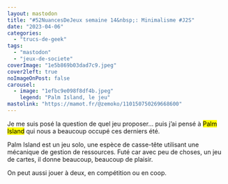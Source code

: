 ```yaml
---
layout: mastodon
title: "#52NuancesDeJeux semaine 14&nbsp;: Minimalisme #J2S"
date: "2023-04-06"
categories: 
  - "trucs-de-geek"
tags: 
  - "mastodon"
  - "jeux-de-societe"
coverImage: "1e5b869b03dad7c9.jpeg"
cover2left: true
noImageOnPost: false
carousel: 
  - image: "1efbc9e098f8df4b.jpeg"
    legend: "Palm Island, le jeu"
mastolink: "https://mamot.fr/@zemoko/110150750269668600"
---
```


Je me suis posé la question de quel jeu proposer… puis j’ai pensé à <mark lang="en">Palm Island</mark> qui nous a beaucoup occupé ces derniers été.

<span lang="en">Palm Island</span> est un jeu solo, une espèce de casse-tête utilisant une mécanique de gestion de ressources. Futé car avec peu de choses, un jeu de cartes, il donne beaucoup, beaucoup de plaisir.

On peut aussi jouer à deux, en compétition ou en coop.
